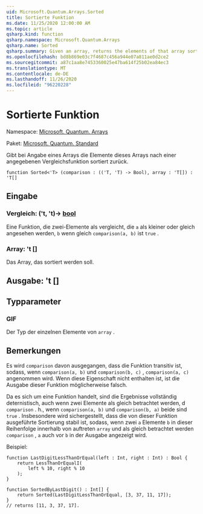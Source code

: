 ```yaml
---
uid: Microsoft.Quantum.Arrays.Sorted
title: Sortierte Funktion
ms.date: 11/25/2020 12:00:00 AM
ms.topic: article
qsharp.kind: function
qsharp.namespace: Microsoft.Quantum.Arrays
qsharp.name: Sorted
qsharp.summary: Given an array, returns the elements of that array sorted by a given comparison function.
ms.openlocfilehash: bd8b869e03c7f4687c456a944e07a811ae0d2ce2
ms.sourcegitcommit: a87c1aa8e7453360025e47ba614f25b02ea84ec3
ms.translationtype: MT
ms.contentlocale: de-DE
ms.lasthandoff: 11/26/2020
ms.locfileid: "96220228"
---
```

# <a name="sorted-function"></a>Sortierte Funktion

Namespace: [Microsoft. Quantum. Arrays](xref:Microsoft.Quantum.Arrays)

Paket: [Microsoft. Quantum. Standard](https://nuget.org/packages/Microsoft.Quantum.Standard)


Gibt bei Angabe eines Arrays die Elemente dieses Arrays nach einer angegebenen Vergleichsfunktion sortiert zurück.

```qsharp
function Sorted<'T> (comparison : (('T, 'T) -> Bool), array : 'T[]) : 'T[]
```


## <a name="input"></a>Eingabe

### <a name="comparison--tt---bool"></a>Vergleich: ('t, 't)-> [bool](xref:microsoft.quantum.lang-ref.bool)

Eine Funktion, die zwei-Elemente als vergleicht, die `a` als kleiner oder gleich angesehen werden, `b` wenn gleich `comparison(a, b)` ist `true` .


### <a name="array--t"></a>Array: 't []

Das Array, das sortiert werden soll.



## <a name="output--t"></a>Ausgabe: 't []



## <a name="type-parameters"></a>Typparameter

### <a name="t"></a>GIF

Der Typ der einzelnen Elemente von `array` .

## <a name="remarks"></a>Bemerkungen

Es wird `comparison` davon ausgegangen, dass die Funktion transitiv ist, sodass, wenn `comparison(a, b)` und `comparison(b, c)` , `comparison(a, c)` angenommen wird. Wenn diese Eigenschaft nicht enthalten ist, ist die Ausgabe dieser Funktion möglicherweise falsch.

Da es sich um eine Funktion handelt, sind die Ergebnisse vollständig deternistisch, auch wenn zwei Elemente als gleich betrachtet werden, d `comparison` . h., wenn `comparison(a, b)` und `comparison(b, a)` beide sind `true` .
Insbesondere wird sichergestellt, dass die von dieser Funktion ausgeführte Sortierung stabil ist, sodass, wenn zwei `a` Elemente `b` in dieser Reihenfolge innerhalb von auftreten `array` und als gleich betrachtet werden `comparison` , `a` auch vor `b` in der Ausgabe angezeigt wird.

Beispiel:

```Q#
function LastDigitLessThanOrEqual(left : Int, right : Int) : Bool {
    return LessThanOrEqualI(
        left % 10, right % 10
    );
}

function SortedByLastDigit() : Int[] {
    return Sorted(LastDigitLessThanOrEqual, [3, 37, 11, 17]);
}
// returns [11, 3, 37, 17].
```